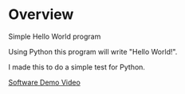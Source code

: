 # Overview

Simple Hello World program

Using Python this program will write "Hello World!".

I made this to do a simple test for Python.

[Software Demo Video](http://youtube.link.goes.here)
